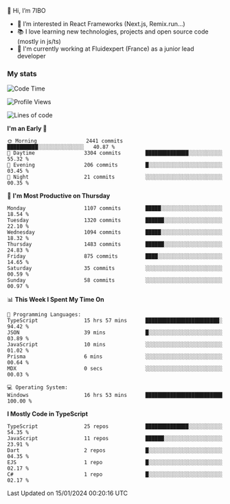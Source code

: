 👋 Hi, I’m 7IBO

- 👀 I’m interested in React Frameworks (Next.js, Remix.run...)
- 📚 I love learning new technologies, projects and open source code (mostly in js/ts)
- 💼 I'm currently working at Fluidexpert (France) as a junior lead developer

### My stats
<!--START_SECTION:waka-->
![Code Time](http://img.shields.io/badge/Code%20Time-420%20hrs%2038%20mins-blue)

![Profile Views](http://img.shields.io/badge/Profile%20Views-0-blue)

![Lines of code](https://img.shields.io/badge/From%20Hello%20World%20I%27ve%20Written-7.1%20million%20lines%20of%20code-blue)

**I'm an Early 🐤** 

```text
🌞 Morning                2441 commits        ██████████░░░░░░░░░░░░░░░   40.87 % 
🌆 Daytime                3304 commits        ██████████████░░░░░░░░░░░   55.32 % 
🌃 Evening                206 commits         █░░░░░░░░░░░░░░░░░░░░░░░░   03.45 % 
🌙 Night                  21 commits          ░░░░░░░░░░░░░░░░░░░░░░░░░   00.35 % 
```
📅 **I'm Most Productive on Thursday** 

```text
Monday                   1107 commits        █████░░░░░░░░░░░░░░░░░░░░   18.54 % 
Tuesday                  1320 commits        ██████░░░░░░░░░░░░░░░░░░░   22.10 % 
Wednesday                1094 commits        █████░░░░░░░░░░░░░░░░░░░░   18.32 % 
Thursday                 1483 commits        ██████░░░░░░░░░░░░░░░░░░░   24.83 % 
Friday                   875 commits         ████░░░░░░░░░░░░░░░░░░░░░   14.65 % 
Saturday                 35 commits          ░░░░░░░░░░░░░░░░░░░░░░░░░   00.59 % 
Sunday                   58 commits          ░░░░░░░░░░░░░░░░░░░░░░░░░   00.97 % 
```


📊 **This Week I Spent My Time On** 

```text
💬 Programming Languages: 
TypeScript               15 hrs 57 mins      ████████████████████████░   94.42 % 
JSON                     39 mins             █░░░░░░░░░░░░░░░░░░░░░░░░   03.89 % 
JavaScript               10 mins             ░░░░░░░░░░░░░░░░░░░░░░░░░   01.02 % 
Prisma                   6 mins              ░░░░░░░░░░░░░░░░░░░░░░░░░   00.64 % 
MDX                      0 secs              ░░░░░░░░░░░░░░░░░░░░░░░░░   00.03 % 

💻 Operating System: 
Windows                  16 hrs 53 mins      █████████████████████████   100.00 % 
```

**I Mostly Code in TypeScript** 

```text
TypeScript               25 repos            ██████████████░░░░░░░░░░░   54.35 % 
JavaScript               11 repos            ██████░░░░░░░░░░░░░░░░░░░   23.91 % 
Dart                     2 repos             █░░░░░░░░░░░░░░░░░░░░░░░░   04.35 % 
EJS                      1 repo              █░░░░░░░░░░░░░░░░░░░░░░░░   02.17 % 
C#                       1 repo              █░░░░░░░░░░░░░░░░░░░░░░░░   02.17 % 
```




 Last Updated on 15/01/2024 00:20:16 UTC
<!--END_SECTION:waka-->

